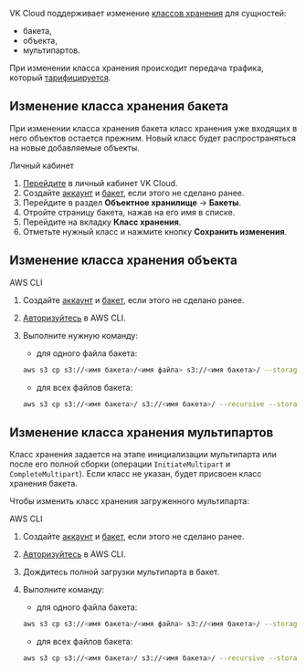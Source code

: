 VK Cloud поддерживает изменение [классов хранения](../../concepts/about#storage_class) для сущностей:

- бакета,
- объекта,
- мультипартов.

<err>

При изменении класса хранения происходит передача трафика, который [тарифицируется](../../tariffication).

</err>

## Изменение класса хранения бакета

<warn>

При изменении класса хранения бакета класс хранения уже входящих в него объектов остается прежним. Новый класс будет распространяться на новые добавляемые объекты.

</warn>

<tabs>
<tablist>
<tab>Личный кабинет</tab>
</tablist>
<tabpanel>

1. [Перейдите](https://msk.cloud.vk.com/app) в личный кабинет VK Cloud.
1. Создайте [аккаунт](../access-management/access-keys) и [бакет](../buckets/create-bucket), если этого не сделано ранее.
1. Перейдите в раздел **Объектное хранилище** → **Бакеты**.
1. Отройте страницу бакета, нажав на его имя в списке.
1. Перейдите на вкладку **Класс хранения**.
1. Отметьте нужный класс и нажмите кнопку **Сохранить изменения**.

</tabpanel>
</tabs>

## Изменение класса хранения объекта

<tabs>
<tablist>
<tab>AWS CLI</tab>
</tablist>
<tabpanel>

1. Создайте [аккаунт](../access-management/access-keys) и [бакет](../buckets/create-bucket), если этого не сделано ранее.
1. [Авторизуйтесь](../../connect/s3-cli) в AWS CLI.
1. Выполните нужную команду:

   - для одного файла бакета:

   ```bash
   aws s3 cp s3://<имя бакета>/<имя файла> s3://<имя бакета>/ --storage-class <класс хранения> --endpoint-url <эндпоинт объектного хранилища VK Cloud>
   ```

   - для всех файлов бакета:

   ```bash
   aws s3 cp s3://<имя бакета>/ s3://<имя бакета>/ --recursive --storage-class <класс хранения> --endpoint-url <эндпоинт объектного хранилища VK Cloud>
   ```

</tabpanel>
</tabs>

## Изменение класса хранения мультипартов

Класс хранения задается на этапе инициализации мультипарта или после его полной сборки (операции `InitiateMultipart` и `CompleteMultipart`). Если класс не указан, будет присвоен класс хранения бакета.

Чтобы изменить класс хранения загруженного мультипарта:

<tabs>
<tablist>
<tab>AWS CLI</tab>
</tablist>
<tabpanel>

1. Создайте [аккаунт](../access-management/access-keys) и [бакет](../buckets/create-bucket), если этого не сделано ранее.
1. [Авторизуйтесь](../../connect/s3-cli) в AWS CLI.
1. Дождитесь полной загрузки мультипарта в бакет.
1. Выполните команду:

   - для одного файла бакета:

   ```bash
   aws s3 cp s3://<имя бакета>/<имя файла> s3://<имя бакета>/ --storage-class <класс хранения> --endpoint-url <эндпоинт объектного хранилища VK Cloud>
   ```

   - для всех файлов бакета:

   ```bash
   aws s3 cp s3://<имя бакета>/ s3://<имя бакета>/ --recursive --storage-class <класс хранения> --endpoint-url <эндпоинт объектного хранилища VK Cloud>
   ```

</tabpanel>
</tabs>
